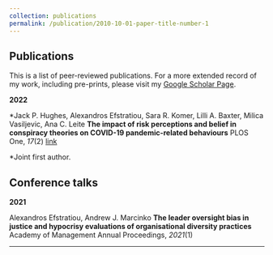 ```yaml
---
collection: publications
permalink: /publication/2010-10-01-paper-title-number-1
---
```


Publications
---

This is a list of peer-reviewed publications.
For a more extended record of my work, including pre-prints, please visit my [Google Scholar Page](https://scholar.google.com/citations?user=hlaOWkgAAAAJ&hl=en). 

**2022** 

\*Jack P. Hughes, Alexandros Efstratiou, Sara R. Komer, Lilli A. Baxter, Milica Vasiljevic, Ana C. Leite
**The impact of risk perceptions and belief in conspiracy theories on COVID-19 pandemic-related behaviours**
PLOS One, *17*(2)
[link](https://journals.plos.org/plosone/article?id=10.1371/journal.pone.0263716)

\*Joint first author.

Conference talks
---

**2021**

Alexandros Efstratiou, Andrew J. Marcinko
**The leader oversight bias in justice and hypocrisy evaluations of organisational diversity practices**
Academy of Management Annual Proceedings, *2021*(1)

---
